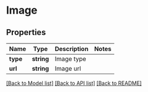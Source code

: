 # Image

## Properties
Name | Type | Description | Notes
------------ | ------------- | ------------- | -------------
**type** | **string** | Image type | 
**url** | **string** | Image url | 

[[Back to Model list]](../../README.md#documentation-for-models) [[Back to API list]](../../README.md#documentation-for-api-endpoints) [[Back to README]](../../README.md)

